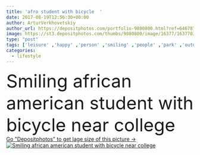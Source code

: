 ```yaml
---
title: 'afro student with bicycle  '
date: 2017-08-19T12:56:30+00:00
author: ArturVerkhovetskiy
author_url: https://depositphotos.com/portfolio-9880800.html?ref=64678756
image: https://st3.depositphotos.com/thumbs/9880800/image/16377/163770330/api_thumb_450.jpg?forcejpeg=true
type: "post"
tags: ['leisure' ,'happy' ,'person' ,'smiling' ,'people' ,'park' ,'outdoors' ,'happiness' ,'transport' ,'transportation' ,'male' ,'city' ,'lifestyle' ,'bicycle' ,'bike' ,'cycling' ,'casual' ,'handsome' ,'backpack' ,'biking' ,'riding' ,'daylight' ,'daytime' ,'afro' ,'copy space' ,'young adult' ,'african american' ,'natural light' ,'black man' ]
categories: 
  - lifestyle
---
```

<div aling="center">
            <font size="60"> Smiling african american student with bicycle near college</font>   
</div>
<div>
    <a href='https://depositphotos.com/163770330/stock-photo-afro-student-with-bicycle.html?ref=64678756' target=_blank > Go "Depositphotos" to get lage size of this picture ->
        <img href='https://depositphotos.com/163770330/stock-photo-afro-student-with-bicycle.html?ref=64678756' src='https://st3.depositphotos.com/9880800/16377/i/950/depositphotos_163770330-stock-photo-afro-student-with-bicycle.jpg?forcejpeg=true' alt='Smiling african american student with bicycle near college' >
    </a>
</div>
